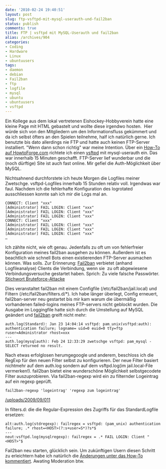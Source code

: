 ```yaml
---
date: '2010-02-24 19:40:51'
layout: post
slug: ftp-vsftpd-mit-mysql-userauth-und-fail2ban
status: publish
comments: true
title: FTP | vsftpd mit MySQL-Userauth und fail2ban
alias: /archives/904
categories:
- Coding
- Hardware
- Linux
- ubuntuusers
tags:
- daemon
- debian
- Fail2ban
- ftp
- logfile
- mysql
- ubuntu
- ubuntuusers
- vsftpd
---
```


Ein Kollege aus dem lokal vertretenen Eishockey-Hobbyverein hatte eine kleine Page mit HTML gebastelt und wollte diese irgendwo hosten.  Hier würde sich von den Mitgliedern um den Informationsfluss gekümmert und da ich selbst öfters an den Spielen teilnehme, half ich natürlich gerne. Ich benutzte bis dato allerdings nie FTP und hatte auch keinen FTP-Server installiert. "Wenn dann schon richtig" war meine Intention. Über ein [How-To auf HowtoForge.com](http://www.howtoforge.de/howto/virtual-hosting-mit-vsftpd-und-mysql-auf-debian-etch/) richtete ich einen [vsftpd](http://vsftpd.beasts.org/) mit mysql-userauth ein. Das war innerhalb 15 Minuten geschafft. FTP-Server lief wunderbar und die (noch dürftige) Site ist auch fast online. Mir gefiel die Auth-Möglichkeit über MySQL.

Nichtsahnend durchforstete ich heute Morgen die Logfiles meiner Zwetschge. vsftpd-Logfiles innerhalb 15 Stunden relativ voll. Irgendwas war faul. Nachdem ich die fehlerhafte Konfiguration des logrotated ausschliessen konnte sah ich mir die Logs mal an.

```
CONNECT: Client "xxx"
[Administrator] FAIL LOGIN: Client "xxx"
[Administrator] FAIL LOGIN: Client "xxx"
[Administrator] FAIL LOGIN: Client "xxx"
CONNECT: Client "xxx"
[Administrator] FAIL LOGIN: Client "xxx"
[Administrator] FAIL LOGIN: Client "xxx"
[Administrator] FAIL LOGIN: Client "xxx"
…
```


Ich zählte nicht, wie oft genau. Jedenfalls zu oft um von fehlerfreier Konfiguration meines fail2ban ausgehen zu können. Außerdem ist es beachtlich wie schnell Bots einen existierenden FTP-Server ausmachen können. Was solls. Zur Erinnerung: [Fail2ban](http://www.fail2ban.org/wiki/index.php/Main_Page) verbietet (anhand Logfileanalyse) Clients die Verbindung, wenn sie  zu oft abgewiesene Verbindungsversuche gestartet haben. Sprich: Zu viele falsche Passwörter. [Stichwort Bruteforce-Attacke ](http://de.wikipedia.org/wiki/Brute-Force-Methode)

Dies veranstaltet fail2ban mit einem Configfile (/etc/fail2ban/jail.local) und Filtern (/etc/fail2ban/filters.d/*). Ich habe länger überlegt, Config erneuert, fail2ban-server neu gestartet bis mir kam warum die übermäßig vorhandenen failed-logins meines FTP-servers nicht geblockt wurden. Die Ausgabe im Loggingfile hatte sich durch die Umstellung auf MySQL geändert und [fail2ban](http://www.fail2ban.org/wiki/index.php/Vsftpd) greift nicht mehr:

```
auth.log(Standard): Jan 23 14:04:14 vsftpd: pam_unix(vsftpd:auth): authentication failure; logname= uid=0 euid=0 tty=ftp ruser=Administrator rhost=xxx
---
auth.log(mysqlauth): Feb 24 12:33:29 zwetschge vsftpd: pam_mysql - SELECT returned no result.
```


Nach etwas erfolglosen herumgegoogle und anderem, beschloss ich die RegExp für den neuen Filter selbst zu konfigurieren. Der neue Filter basiert nichtmehr auf dem auth.log sondern auf dem vsftpd.log(im jail.local-File vermerken!). fail2ban bietet eine wunderschöne Möglichkeit selbstgecodete Filter auszuprobieren. Via fail2ban-regexp wird ein zu filternder Logeintrag auf ein regexp geprüft.

```
fail2ban-regexp 'logeintrag' 'regexp zum logeintrag'
```

[/uploads/2009/09/011](/uploads/2009/09/011)

In filters.d: die die Regular-Expression des Zugriffs für das StandardLogfile ersetzen:

```
alt:auth.log(stdregexp): failregex = vsftpd: (pam_unix) authentication failure; .* rhost=<HOST>(?:s+user=S*)?s*$
---
neut:vsftpd.log(mysqlregexp): failregex = .* FAIL LOGIN: Client "<HOST>"$

```


Fail2ban neu starten, glücklich sein.
Um zukünftigen Usern diesen Schritt zu erleichtern habe ich natürlich die [Änderungen unter das How-To kommentiert](http://www.howtoforge.com/vsftpd_mysql_debian_etch_p2#comment-22234). Awating Moderation btw.
